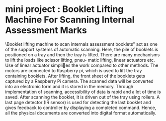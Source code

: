 # mini project : Booklet Lifting Machine For Scanning Internal Assessment Marks
 \Booklet lifting machine to scan internals assessment booklets" act as one of the support
systems of automatic scanning. Here, the pile of booklets is positioned on a tray and then
the tray is lifted. There are many mechanisms to lift the loads like scissor lifting, pneu-
matic lifting, linear actuators etc. Use of linear actuator simplies the work compared
to other methods. The motors are connected to Raspberry pi, which is used to lift the
tray containing booklets. After lifting, the front sheet of the booklets gets captured by
a Raspberry Pi camera. The scanned data will be converted into an electronic form and
it is stored in the memory. Through implementation of scanning, accessibility of data is
rapid and a lot of time is saved. After scanning the booklet, it is driven out of the tray
using rollers. A last page detector (IR sensor) is used for detecting the last booklet and
gives feedback to controller by displaying a completed command. Hence, all the physical
documents are converted into digital format automatically.
